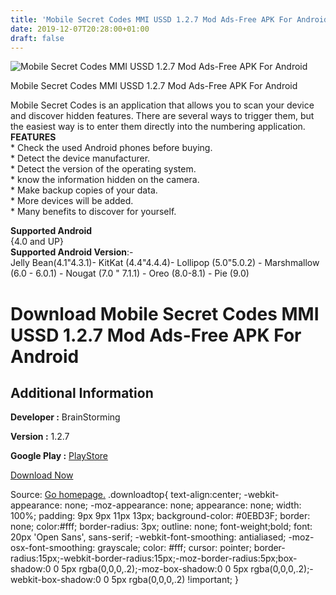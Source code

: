 ```yaml
---
title: 'Mobile Secret Codes MMI USSD 1.2.7 Mod Ads-Free APK For Android'
date: 2019-12-07T20:28:00+01:00
draft: false
---
```


![Mobile Secret Codes MMI USSD 1.2.7 Mod Ads-Free APK For Android](https://i0.wp.com/apkhome.net/wp-content/uploads/2019/12/Mobile-Secret-Codes-MMI-USSD-1.2.7-Mod-Ads-Free.png "Mobile Secret Codes MMI USSD 1.2.7 Mod Ads-Free APK For Android")

  

Mobile Secret Codes MMI USSD 1.2.7 Mod Ads-Free APK For Android

Mobile Secret Codes is an application that allows you to scan your device and discover hidden features. There are several ways to trigger them, but the easiest way is to enter them directly into the numbering application.  
**FEATURES**  
\* Check the used Android phones before buying.  
\* Detect the device manufacturer.  
\* Detect the version of the operating system.  
\* know the information hidden on the camera.  
\* Make backup copies of your data.  
\* More devices will be added.  
\* Many benefits to discover for yourself.

**Supported Android**  
{4.0 and UP}  
**Supported Android Version**:-  
Jelly Bean(4.1"4.3.1)- KitKat (4.4"4.4.4)- Lollipop (5.0"5.0.2) - Marshmallow (6.0 - 6.0.1) - Nougat (7.0 " 7.1.1) - Oreo (8.0-8.1) - Pie (9.0)

Download Mobile Secret Codes MMI USSD 1.2.7 Mod Ads-Free APK For Android
========================================================================

Additional Information
----------------------

**Developer :** BrainStorming

**Version :** 1.2.7

**Google Play :** [PlayStore](https://play.google.com/store/apps/details?id=thanhnd.apps.hiddencode)

  

[Download Now](https://store4app.co/post/mobile-secret-codes-mmi-ussd-1-2-7-mod-ads-free-apk-for-android_1575742115)

  
Source: [Go homepage.](https://store4app.co/post/mobile-secret-codes-mmi-ussd-1-2-7-mod-ads-free-apk-for-android_1575742115) .downloadtop{ text-align:center; -webkit-appearance: none; -moz-appearance: none; appearance: none; width: 100%; padding: 9px 9px 11px 13px; background-color: #0EBD3F; border: none; color:#fff; border-radius: 3px; outline: none; font-weight;bold; font: 20px 'Open Sans', sans-serif; -webkit-font-smoothing: antialiased; -moz-osx-font-smoothing: grayscale; color: #fff; cursor: pointer; border-radius:15px;-webkit-border-radius:15px;-moz-border-radius:5px;box-shadow:0 0 5px rgba(0,0,0,.2);-moz-box-shadow:0 0 5px rgba(0,0,0,.2);-webkit-box-shadow:0 0 5px rgba(0,0,0,.2) !important; }